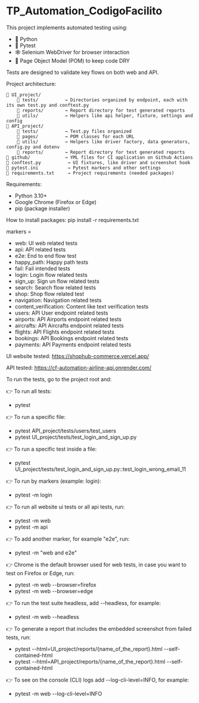 # TP_Automation_CodigoFacilito

This project implements automated testing using:
- 🐍 Python
- 🧪 Pytest
- 🕸️ Selenium WebDriver for browser interaction
- 🧱 Page Object Model (POM) to keep code DRY

Tests are designed to validate key flows on both web and API.

Project architecture:

    📁 UI_project/           
        📁 tests/          → Directories organized by endpoint, each with its own test.py and conftest.py  
        📁 reports/        → Report directory for test generated reports  
        📁 utils/          → Helpers like api helper, fixture, settings and config  
    📁 API_project/        
        📁 tests/          → Test.py files organized   
        📁 pages/          → POM classes for each URL   
        📁 utils/          → Helpers like driver factory, data generators, config.py and dotenv
        📁 reports/        → Report directory for test generated reports  
    📁 github/             → YML files for CI application on Github Actions  
    📄 conftest.py          → UI fixtures, like driver and screenshot hook  
    📄 pytest.ini           → Pytest markers and other settings  
    📄 requirements.txt     → Project requirements (needed packages)

Requirements:
- Python 3.10+
- Google Chrome (Firefox or Edge)
- pip (package installer)

How to install packages:
pip install -r requirements.txt

markers =
- web: UI web related tests
- api: API related tests
- e2e: End to end flow test
- happy_path: Happy path tests
- fail: Fail intended tests
- login: Login flow related tests
- sign_up: Sign un flow related tests
- search: Search flow related tests
- shop: Shop flow related test
- navigation: Navigation related tests
- content_verification: Content like text verification tests
- users: API User endpoint related tests
- airports: API Airports endpoint related tests
- aircrafts: API Aircrafts endpoint related tests
- flights: API Flights endpoint related tests
- bookings: API Bookings endpoint related tests
- payments: API Payments endpoint related tests

UI website tested:
https://shophub-commerce.vercel.app/

API tested:
https://cf-automation-airline-api.onrender.com/


To run the tests, go to the project root and:

👉 To run all tests:

- pytest

👉 To run a specific file:

- pytest API_project/tests/users/test_users
- pytest UI_project/tests/test_login_and_sign_up.py

👉 To run a specific test inside a file:

- pytest UI_project/tests/test_login_and_sign_up.py::test_login_wrong_email_11

👉 To run by markers (example: login):

- pytest -m login

👉 To run all website ui tests or all api tests, run:
- pytest -m web
- pytest -m api

👉 To add another marker, for example "e2e", run:
- pytest -m "web and e2e"

👉 Chrome is the default browser used for web tests, in case you want to test on Firefox or Edge, run:
- pytest -m web --browser=firefox
- pytest -m web --browser=edge

👉 To run the test suite headless, add --headless, for example:
- pytest -m web --headless

👉 To generate a report that includes the embedded screenshot from failed tests, run:
- pytest --html=UI_project/reports/{name_of_the_report}.html --self-contained-html
- pytest --html=API_project/reports/{name_of_the_report}.html --self-contained-html

👉 To see on the console (CLI) logs add --log-cli-level=INFO, for example:
- pytest -m web --log-cli-level=INFO

